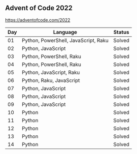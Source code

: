 ## Advent of Code 2022

https://adventofcode.com/2022

| Day | Language                             | Status |
|-----|--------------------------------------|--------|
|  01 | Python, PowerShell, JavaScript, Raku | Solved |
|  02 | Python, JavaScript                   | Solved |
|  03 | Python, PowerShell, Raku             | Solved |
|  04 | Python, PowerShell, Raku             | Solved |
|  05 | Python, JavaScript, Raku             | Solved |
|  06 | Python, Raku, JavaScript             | Solved |
|  07 | Python, JavaScript                   | Solved |
|  08 | Python, JavaScript                   | Solved |
|  09 | Python, JavaScript                   | Solved |
|  10 | Python                               | Solved |
|  11 | Python                               | Solved |
|  12 | Python                               | Solved |
|  13 | Python                               | Solved |
|  14 | Python                               | Solved |
